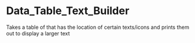 # Data_Table_Text_Builder
 Takes a table of that has the location of certain texts/icons and prints them out to display a larger text


